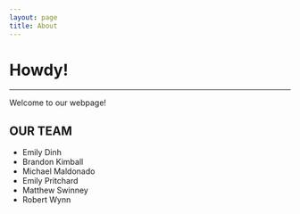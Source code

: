 ```yaml
---
layout: page
title: About
---
```


# **Howdy!**
------

Welcome to our webpage! 

## **OUR TEAM**
* Emily Dinh
* Brandon Kimball
* Michael Maldonado
* Emily Pritchard
* Matthew Swinney
* Robert Wynn


